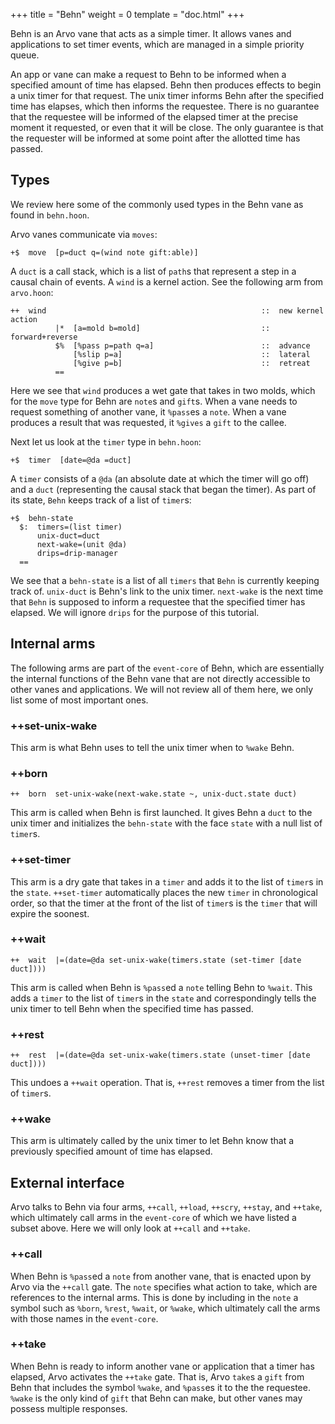 +++
title = "Behn"
weight = 0
template = "doc.html"
+++

Behn is an Arvo vane that acts as a simple timer. It allows vanes and applications to set timer events, which are managed in a simple priority queue.

An app or vane can make a request to Behn to be informed when a specified amount of time has elapsed. Behn then produces effects to begin a unix timer for that request. The unix timer informs Behn after the specified time has elapses, which then informs the requestee. There is no guarantee that the requestee will be informed of the elapsed timer at the precise moment it requested, or even that it will be close. The only guarantee is that the requester will be informed at some point after the allotted time has passed.

## Types

We review here some of the commonly used types in the Behn vane as found in `behn.hoon`.

Arvo vanes communicate via `moves`:
```
+$  move  [p=duct q=(wind note gift:able)]
```
A `duct` is a call stack, which is a list of `path`s that represent a step in a causal chain of events. A `wind` is a kernel action. See the following arm from `arvo.hoon`:

```
++  wind                                                ::  new kernel action
          |*  [a=mold b=mold]                           ::  forward+reverse
          $%  [%pass p=path q=a]                        ::  advance
              [%slip p=a]                               ::  lateral
              [%give p=b]                               ::  retreat
          ==   
```
Here we see that `wind` produces a wet gate that takes in two molds, which for the `move` type for Behn are `note`s and `gift`s. When a vane needs to request something of another vane, it `%pass`es a `note`.  When a vane produces a result that was requested, it `%gives` a `gift` to the callee.

Next let us look at the `timer` type in `behn.hoon`:
```
+$  timer  [date=@da =duct]
```
A `timer` consists of a `@da` (an absolute date at which the timer will go off) and a `duct` (representing the causal stack that began the timer). As part of its state, `Behn` keeps track of a list of `timer`s:
```
+$  behn-state
  $:  timers=(list timer)
      unix-duct=duct
      next-wake=(unit @da)
      drips=drip-manager
  ==
```
We see that a `behn-state` is a list of all `timers` that `Behn` is currently keeping track of. `unix-duct` is Behn's link to the unix timer. `next-wake` is the next time that `Behn` is supposed to inform a requestee that the specified timer has elapsed. We will ignore `drips` for the purpose of this tutorial.


## Internal arms

The following arms are part of the `event-core` of Behn, which are essentially the internal functions of the Behn vane that are not directly accessible to other vanes and applications. We will not review all of them here, we only list some of most important ones.

### ++set-unix-wake
This arm is what Behn uses to tell the unix timer when to `%wake` Behn.


### ++born

```
++  born  set-unix-wake(next-wake.state ~, unix-duct.state duct)
```
This arm is called when Behn is first launched. It gives Behn a `duct` to the unix timer and initializes the `behn-state` with the face `state` with a null list of `timer`s.

### ++set-timer
This arm is a dry gate that takes in a `timer` and adds it to the list of `timer`s in the `state`. ``++set-timer`` automatically places the new `timer` in chronological order, so that the timer at the front of the list of `timer`s is the `timer` that will expire the soonest.

### ++wait
```
++  wait  |=(date=@da set-unix-wake(timers.state (set-timer [date duct])))
```
This arm is called when Behn is `%pass`ed a `note` telling Behn to `%wait`. This adds a `timer` to the list of `timer`s in the `state` and correspondingly tells the unix timer to tell Behn when the specified time has passed.

### ++rest
```
++  rest  |=(date=@da set-unix-wake(timers.state (unset-timer [date duct])))
```
This undoes a `++wait` operation. That is, `++rest` removes a timer from the list of `timer`s.

### ++wake
This arm is ultimately called by the unix timer to let Behn know that a previously specified amount of time has elapsed.

## External interface

Arvo talks to Behn via four arms, `++call`, `++load`, `++scry`, `++stay`, and ``++take``, which ultimately call arms in the `event-core` of which we have listed a subset above. Here we will only look at `++call` and `++take`.

### ++call
When Behn is `%pass`ed a `note` from another vane, that is enacted upon by Arvo via the `++call` gate. The `note` specifies what action to take, which are references to the internal arms. This is done by including in the `note` a symbol such as `%born`, `%rest`, `%wait`, or `%wake`, which ultimately call the arms with those names in the `event-core`.

### ++take
When Behn is ready to inform another vane or application that a timer has elapsed, Arvo activates the `++take` gate. That is, Arvo `take`s a `gift` from Behn that includes the symbol `%wake`, and `%pass`es it to the the requestee. `%wake` is the only kind of `gift` that Behn can make, but other vanes may possess multiple responses.
